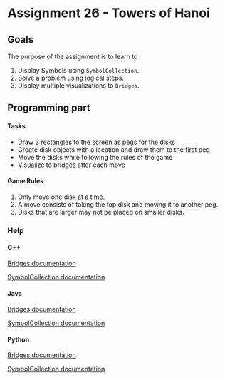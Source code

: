 Assignment 26 - Towers of Hanoi
===============================

Goals
-----

The purpose of the assignment is to learn to

1. Display Symbols using `SymbolCollection`.
2. Solve a problem using logical steps.
3. Display multiple visualizations to `Bridges`.

Programming part
----------------

#### Tasks

- Draw 3 rectangles to the screen as pegs for the disks
- Create disk objects with a location and draw them to the first peg
- Move the disks while following the rules of the game
- Visualize to bridges after each move

#### Game Rules

1. Only move one disk at a time.
2. A move consists of taking the top disk and moving it to another peg.
3. Disks that are larger may not be placed on smaller disks.

### Help
#### C++
[Bridges documentation](http://bridgesuncc.github.io/doc/cxx-api/current/html/namespacebridges_1_1_bridges.html)

[SymbolCollection documentation](http://bridgesuncc.github.io/doc/cxx-api/current/html/classbridges_1_1datastructure_1_1_symbol_collection.html)
####  Java
[Bridges documentation](http://bridgesuncc.github.io/doc/java-api/current/html/namespacebridges_1_1base.html)

[SymbolCollection documentation](http://bridgesuncc.github.io/doc/java-api/current/html/classbridges_1_1base_1_1_symbol_collection.html)
#### Python
[Bridges documentation](http://bridgesuncc.github.io/doc/python-api/current/html/classbridges_1_1bridges_1_1_bridges.html)

[SymbolCollection documentation](http://bridgesuncc.github.io/doc/python-api/current/html/classbridges_1_1symbol__collection_1_1_symbol_collection.html)